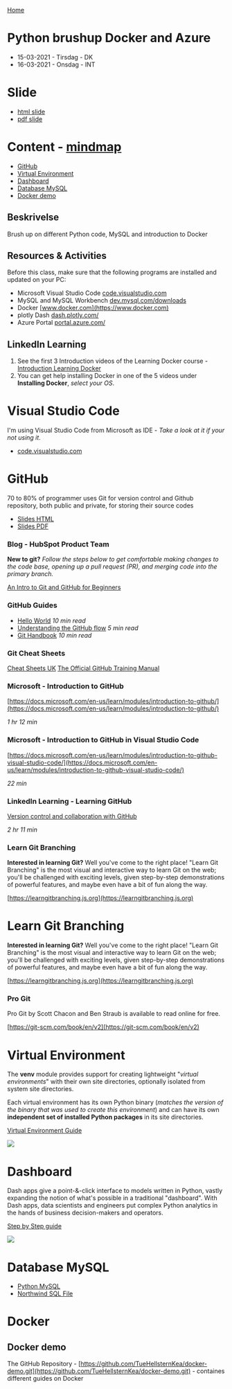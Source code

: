 [Home](../modul-4-2.md)

# Python brushup Docker and Azure
- 15-03-2021 - Tirsdag - DK
- 16-03-2021 - Onsdag - INT

# Slide
- [html slide](./Slide.html)
- [pdf slide](./Slide.pdf)

# Content - [mindmap](../mindmap.html)
- [GitHub](#github)
- [Virtual Environment](#virtual-environment)
- [Dashboard](#dashboard)
- [Database MySQL](#database-mysql)
- [Docker demo](#docker-demo)

## Beskrivelse
Brush up on different Python code, MySQL and introduction to Docker

## Resources & Activities
Before this class, make sure that the following programs are installed and updated on your PC:

- Microsoft Visual Studio Code [code.visualstudio.com](https://code.visualstudio.com)
- MySQL and MySQL Workbench [dev.mysql.com/downloads](https://dev.mysql.com/downloads)
- Docker [www.docker.com](https://www.docker.com)
- plotly Dash [dash.plotly.com/](https://dash.plotly.com/)
- Azure Portal [portal.azure.com/](https://portal.azure.com/)

## LinkedIn Learning
1. See the first 3 Introduction videos of the Learning Docker course - [Introduction Learning Docker](https://www.linkedin.com/learning-login/share?account=36836804&forceAccount=false&redirect=https%3A%2F%2Fwww.linkedin.com%2Flearning%2Flearning-docker-2018%3Ftrk%3Dshare_ent_url%26shareId%3DrWgBXOIoRxWv%252FmYNrcDLig%253D%253D)
2. You can get help installing Docker in one of the 5 videos under **Installing Docker**, *select your OS*.

# Visual Studio Code
I'm using Visual Studio Code from Microsoft as IDE - *Take a look at it if your not using it*.

- [code.visualstudio.com](https://code.visualstudio.com/)

# GitHub
70 to 80% of programmer uses Git for version control and Github repository, both public and private, for storing their source codes

- [Slides HTML](./GitHubSlide.html)
- [Slides PDF](./GitHubSlide.pdf)

### Blog - HubSpot Product Team
**New to git?** *Follow the steps below to get comfortable making changes to the code base, opening up a pull request (PR), and merging code into the primary branch.*

[An Intro to Git and GitHub for Beginners](https://product-hubspot-com.cdn.ampproject.org/c/s/product.hubspot.com/blog/git-and-github-tutorial-for-beginners?hs_amp=true)

### GitHub Guides
- [Hello World](https://guides.github.com/activities/hello-world/) *10 min read*
- [Understanding the GitHub flow](https://guides.github.com/introduction/flow/) *5 min read*
- [Git Handbook](https://guides.github.com/introduction/git-handbook/) *10 min read*

### Git Cheat Sheets
[Cheat Sheets UK](https://training.github.com/downloads/github-git-cheat-sheet/)
[The Official GitHub Training Manual](https://githubtraining.github.io/training-manual/#/)

### Microsoft - Introduction to GitHub
[https://docs.microsoft.com/en-us/learn/modules/introduction-to-github/](https://docs.microsoft.com/en-us/learn/modules/introduction-to-github/)

*1 hr 12 min*

### Microsoft - Introduction to GitHub in Visual Studio Code
[https://docs.microsoft.com/en-us/learn/modules/introduction-to-github-visual-studio-code/](https://docs.microsoft.com/en-us/learn/modules/introduction-to-github-visual-studio-code/)

*22 min* 

### LinkedIn Learning - Learning GitHub
[Version control and collaboration with GitHub](https://www.linkedin.com/learning-login/share?account=36836804&forceAccount=false&redirect=https%3A%2F%2Fwww.linkedin.com%2Flearning%2Flearning-github%3Ftrk%3Dshare_ent_url%26shareId%3Dxg5578rCT0CYtJkavQSm%252FQ%253D%253D)

*2 hr 11 min*

### Learn Git Branching
**Interested in learning Git?**
Well you've come to the right place! "Learn Git Branching" is the most visual and interactive way to learn Git on the web; you'll be challenged with exciting levels, given step-by-step demonstrations of powerful features, and maybe even have a bit of fun along the way.

[https://learngitbranching.js.org](https://learngitbranching.js.org)

# Learn Git Branching
**Interested in learning Git?**
Well you've come to the right place! "Learn Git Branching" is the most visual and interactive way to learn Git on the web; you'll be challenged with exciting levels, given step-by-step demonstrations of powerful features, and maybe even have a bit of fun along the way.

[https://learngitbranching.js.org](https://learngitbranching.js.org)

### Pro Git
Pro Git by Scott Chacon and Ben Straub is available to read online for free.

[https://git-scm.com/book/en/v2](https://git-scm.com/book/en/v2)

# Virtual Environment
The **venv** module provides support for creating lightweight "*virtual environments*" with their own site directories, optionally isolated from system site directories.

Each virtual environment has its own Python binary (*matches the version of the binary that was used to create this environment*) and can have its own **independent set of installed Python packages** in its site directories.

[Virtual Environment Guide](./Using_Virtual_Environments.md)

![](./image/virtual-environment.png)


# Dashboard
Dash apps give a point-&-click interface to models written in Python, vastly expanding the notion of what's possible in a traditional "dashboard".
With Dash apps, data scientists and engineers put complex Python analytics in the hands of business decision-makers and operators.

[Step by Step guide](./NorthwindDashboard.md)

![](./image/northwinddashboard.jpg)


# Database MySQL
- [Python MySQL](Python_MySQL.md)
- [Northwind SQL File](./codefiles/sql/northwind_kea.sql)

# Docker

## Docker demo
The GitHub Repository - [https://github.com/TueHellsternKea/docker-demo.git](https://github.com/TueHellsternKea/docker-demo.git) - containes different guides on Docker
